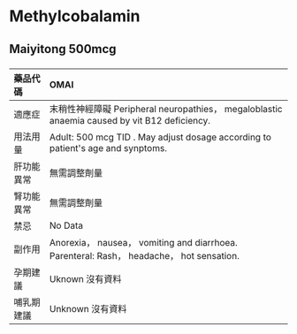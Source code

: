 # Methylcobalamin

## Maiyitong 500mcg

##### 

| 藥品代碼   | OMAI                                                                                         |
|:-----------|:---------------------------------------------------------------------------------------------|
| 適應症     | 末稍性神經障礙 Peripheral neuropathies， megaloblastic anaemia caused by vit B12 deficiency. |
| 用法用量   | Adult: 500 mcg TID . May adjust dosage according to patient's age and synptoms.              |
| 肝功能異常 | 無需調整劑量                                                                                 |
| 腎功能異常 | 無需調整劑量                                                                                 |
| 禁忌       | No Data                                                                                      |
| 副作用     | Anorexia， nausea， vomiting and diarrhoea. Parenteral: Rash， headache， hot sensation.     |
| 孕期建議   | Uknown 沒有資料                                                                              |
| 哺乳期建議 | Unknown 沒有資料                                                                             |

